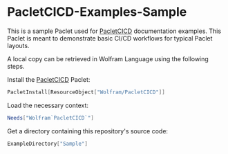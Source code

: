 # PacletCICD-Examples-Sample

This is a sample Paclet used for [PacletCICD](https://github.com/WolframResearch/PacletCICD) documentation examples. This Paclet is meant to demonstrate basic CI/CD workflows for typical Paclet layouts.

A local copy can be retrieved in Wolfram Language using the following steps.

Install the [PacletCICD](https://github.com/WolframResearch/PacletCICD) Paclet:
```Mathematica
PacletInstall[ResourceObject["Wolfram/PacletCICD"]]
```

Load the necessary context:
```Mathematica
Needs["Wolfram`PacletCICD`"]
```

Get a directory containing this repository's source code:
```Mathematica
ExampleDirectory["Sample"]
```